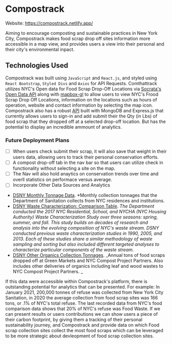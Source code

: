 # Compostrack
Website: https://compostrack.netlify.app/

Aiming to encourage composting and sustainable practices in New York City, Compostrack makes food scrap drop off sites information more accessible in a map view, and provides users a view into their personal and their city's environmental inpact.

## Technologies Used

Compostrack was built using `JavaScript` and `React.js`, and styled using `React Bootstrap`, `Styled Divs` and `Axios` for API Requests.
Comthattrack utilizes NYC's Open data for Food Scrap Drop-Off Locations via [Socrata's Open Data API](https://dev.socrata.com/foundry/data.cityofnewyork.us/if26-z6xq) along with [mapbox-gl](https://docs.mapbox.com/mapbox-gl-js/api/) to allow users to view NYC's Frood Scrap Drop Off Locations, information on the locations such as hours of operation, website and contact information by selecting the map icon. Compostrack also has a robust [API](https://github.com/GASustainableCitiesHackathon/compost) built with MongoDB and Express.js that currently allows users to sign-in and add submit their the Qty (in Lbs) of food scrap that they dropped off at a selected drop-off location. But has the potential to display an incredible ammount of analytics.

### Future Deployment Plans

- [ ] When users check submit their scrap, it will also save that weight in their users data, allowing uers to track their personal conservation efforts.
- [ ] A compost drop-off tab in the nav bar so that users can utilize check in functionality without selecting a site on the map.
- [ ] The Nav will also hold anaytics on conservation trends over time and overll statistics on performace versus average.
- [ ] Incorporate Other Data Sources and Analytics

- [DSNY Monthly Tonnage Data](https://data.cityofnewyork.us/City-Government/DSNY-Monthly-Tonnage-Data/ebb7-mvp5). \*Monthly collection tonnages that the Department of Sanitation collects from NYC residences and institutions.
- [DSNY Waste Characterization: Comparison Table](https://data.cityofnewyork.us/Environment/DSNY-Waste-Characterization-Comparison-Table/sx92-yn4a). _The Department conducted the 2017 NYC Residential, School, and NYCHA (NYC Housing Authority) Waste Characterization Study over three seasons: spring, summer, and fall. This study builds on decades of research and analysis into the evolving composition of NYC's waste stream. DSNY conducted previous waste characterization studies in 1990, 2005, and 2013. Each of these studies share a similar methodology of waste sampling and sorting but also included different targeted analyses to characterize particular components of the waste stream._
- [DSNY Other Organics Collection Tonnages](https://data.cityofnewyork.us/Environment/DSNY-Other-Organics-Collection-Tonnages/6yag-pnij). _Annual tons of food scraps dropped off at Green Markets and NYC Compost Project Partners. Also includes other deliveries of organics including leaf and wood wastes to NYC Compost Project Partners. _

If this data were accessible within Compostrack's platform, there is outstanding potential for analytics that can be presented. For example: In January 2021, 200,000 tonnes of refuse was collected from New York City Sanitation, in 2020 the average collection from food scrap sites was 166 tons, or .1% of NYC's total refuse. The last recorded data from NYC's food comparison data shows that 20% of NYC's refuse was Food Waste. If we can present results or users contributions we can show users a piece of their carbon footprint, by giving them a tracking of their personal sustainability journey, and Compostrack and provide data on which Food scrap collection sites collect the most food scraps which can be leveraged to be more strategic about devleopment of food scrap collection sites.
